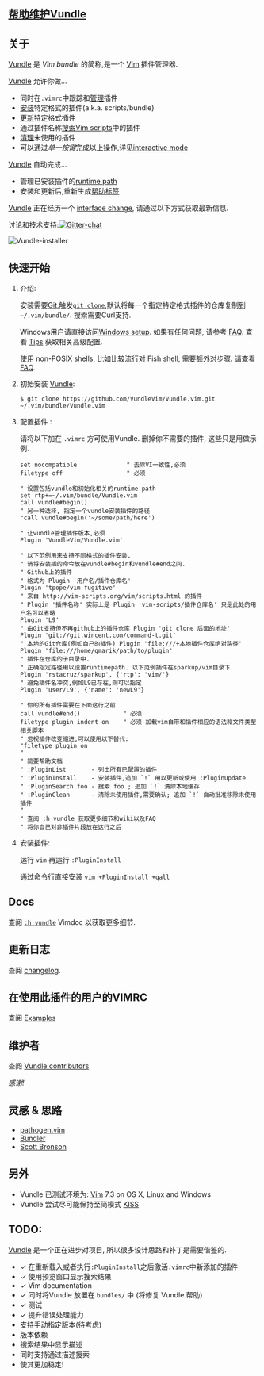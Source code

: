 ## [帮助维护Vundle](https://github.com/VundleVim/Vundle.vim/issues/383)

## 关于

[Vundle] 是 _Vim bundle_ 的简称,是一个 [Vim] 插件管理器.

[Vundle] 允许你做...

* 同时在`.vimrc`中跟踪和[管理](https://github.com/VundleVim/Vundle.vim/blob/v0.10.2/doc/vundle.txt#L126-L233)插件
* [安装](https://github.com/VundleVim/Vundle.vim/blob/v0.10.2/doc/vundle.txt#L234-L254)特定格式的插件(a.k.a. scripts/bundle)
* [更新](https://github.com/VundleVim/Vundle.vim/blob/v0.10.2/doc/vundle.txt#L255-L265)特定格式插件
* 通过插件名称[搜索](https://github.com/VundleVim/Vundle.vim/blob/v0.10.2/doc/vundle.txt#L266-L295)[Vim scripts](http://vim-scripts.org/vim/scripts.html)中的插件
* [清理](https://github.com/VundleVim/Vundle.vim/blob/v0.10.2/doc/vundle.txt#L303-L318)未使用的插件
* 可以通过*单一按键*完成以上操作,详见[interactive mode](https://github.com/VundleVim/Vundle.vim/blob/v0.10.2/doc/vundle.txt#L319-L360)

[Vundle] 自动完成...

* 管理已安装插件的[runtime path](http://vimdoc.sourceforge.net/htmldoc/options.html#%27runtimepath%27)
* 安装和更新后,重新生成[帮助标签](http://vimdoc.sourceforge.net/htmldoc/helphelp.html#:helptags)

[Vundle] 正在经历一个 [interface change], 请通过以下方式获取最新信息.

讨论和技术支持:[![Gitter-chat](https://badges.gitter.im/VundleVim/Vundle.vim.svg)](https://gitter.im/VundleVim/Vundle.vim)

![Vundle-installer](http://i.imgur.com/Rueh7Cc.png)

## 快速开始

1. 介绍:

   安装需要[Git](http://git-scm.com/),触发[`git clone`](http://gitref.org/creating/#clone),默认将每一个指定特定格式插件的仓库复制到`~/.vim/bundle/`.
   搜索需要Curl支持.

   Windows用户请直接访问[Windows setup]. 如果有任何问题, 请参考 [FAQ].
   查看 [Tips] 获取相关高级配置.

   使用 non-POSIX shells, 比如比较流行对 Fish shell, 需要额外对步骤. 请查看 [FAQ].

2. 初始安装 [Vundle]:

   `$ git clone https://github.com/VundleVim/Vundle.vim.git ~/.vim/bundle/Vundle.vim`

3. 配置插件 :

   请将以下加在 `.vimrc` 方可使用Vundle. 删掉你不需要的插件, 这些只是用做示例.

   ```vim
   set nocompatible              " 去除VI一致性,必须
   filetype off                  " 必须

   " 设置包括vundle和初始化相关的runtime path
   set rtp+=~/.vim/bundle/Vundle.vim
   call vundle#begin()
   " 另一种选择, 指定一个vundle安装插件的路径
   "call vundle#begin('~/some/path/here')

   " 让vundle管理插件版本,必须
   Plugin 'VundleVim/Vundle.vim'

   " 以下范例用来支持不同格式的插件安装.
   " 请将安装插的命令放在vundle#begin和vundle#end之间.
   " Github上的插件
   " 格式为 Plugin '用户名/插件仓库名'
   Plugin 'tpope/vim-fugitive'
   " 来自 http://vim-scripts.org/vim/scripts.html 的插件
   " Plugin '插件名称' 实际上是 Plugin 'vim-scripts/插件仓库名' 只是此处的用户名可以省略
   Plugin 'L9'
   " 由Git支持但不再github上的插件仓库 Plugin 'git clone 后面的地址'
   Plugin 'git://git.wincent.com/command-t.git'
   " 本地的Git仓库(例如自己的插件) Plugin 'file:///+本地插件仓库绝对路径'
   Plugin 'file:///home/gmarik/path/to/plugin'
   " 插件在仓库的子目录中.
   " 正确指定路径用以设置runtimepath. 以下范例插件在sparkup/vim目录下
   Plugin 'rstacruz/sparkup', {'rtp': 'vim/'}
   " 避免插件名冲突,例如L9已存在,则可以指定
   Plugin 'user/L9', {'name': 'newL9'}

   " 你的所有插件需要在下面这行之前
   call vundle#end()            " 必须
   filetype plugin indent on    " 必须 加载vim自带和插件相应的语法和文件类型相关脚本
   " 忽视插件改变缩进,可以使用以下替代:
   "filetype plugin on
   "
   " 简要帮助文档
   " :PluginList       - 列出所有已配置的插件
   " :PluginInstall    - 安装插件,追加 `!` 用以更新或使用 :PluginUpdate
   " :PluginSearch foo - 搜索 foo ; 追加 `!` 清除本地缓存
   " :PluginClean      - 清除未使用插件,需要确认; 追加 `!` 自动批准移除未使用插件
   "
   " 查阅 :h vundle 获取更多细节和wiki以及FAQ
   " 将你自己对非插件片段放在这行之后
   ```

4. 安装插件:

   运行 `vim` 再运行 `:PluginInstall`

   通过命令行直接安装 `vim +PluginInstall +qall`

## Docs

查阅 [`:h vundle`](https://github.com/VundleVim/Vundle.vim/blob/master/doc/vundle.txt) Vimdoc 以获取更多细节.

## 更新日志

查阅 [changelog](https://github.com/VundleVim/Vundle.vim/blob/master/changelog.md).

## 在使用此插件的用户的VIMRC

查阅 [Examples](https://github.com/VundleVim/Vundle.vim/wiki/Examples)

## 维护者

查阅 [Vundle contributors](https://github.com/VundleVim/Vundle.vim/graphs/contributors)

*感谢!*

## 灵感 & 思路

* [pathogen.vim](http://github.com/tpope/vim-pathogen/)
* [Bundler](https://github.com/bundler/bundler)
* [Scott Bronson](http://github.com/bronson)

## 另外

* Vundle 已测试环境为: [Vim] 7.3 on OS X, Linux and Windows
* Vundle 尝试尽可能保持至简模式 [KISS](http://en.wikipedia.org/wiki/KISS_principle) 

## TODO:
[Vundle] 是一个正在进步对项目, 所以很多设计思路和补丁是需要借鉴的.

* ✓ 在重新载入或者执行`:PluginInstall`之后激活`.vimrc`中新添加的插件
* ✓ 使用预览窗口显示搜索结果
* ✓ Vim documentation
* ✓ 同时将Vundle 放置在 `bundles/` 中 (将修复 Vundle 帮助)
* ✓ 测试
* ✓ 提升错误处理能力
* 支持手动指定版本(待考虑)
* 版本依赖
* 搜索结果中显示描述
* 同时支持通过描述搜索
* 使其更加稳定!

[Vundle]:http://github.com/VundleVim/Vundle.vim
[Windows setup]:https://github.com/VundleVim/Vundle.vim/wiki/Vundle-for-Windows
[FAQ]:https://github.com/VundleVim/Vundle.vim/wiki
[Tips]:https://github.com/VundleVim/Vundle.vim/wiki/Tips-and-Tricks
[Vim]:http://www.vim.org
[Git]:http://git-scm.com
[`git clone`]:http://gitref.org/creating/#clone

[Vim scripts]:http://vim-scripts.org/vim/scripts.html
[help tags]:http://vimdoc.sourceforge.net/htmldoc/helphelp.html#:helptags
[runtime path]:http://vimdoc.sourceforge.net/htmldoc/options.html#%27runtimepath%27

[configure]:https://github.com/VundleVim/Vundle.vim/blob/v0.10.2/doc/vundle.txt#L126-L233
[install]:https://github.com/VundleVim/Vundle.vim/blob/v0.10.2/doc/vundle.txt#L234-L254
[update]:https://github.com/VundleVim/Vundle.vim/blob/v0.10.2/doc/vundle.txt#L255-L265
[search]:https://github.com/VundleVim/Vundle.vim/blob/v0.10.2/doc/vundle.txt#L266-L295
[clean]:https://github.com/VundleVim/Vundle.vim/blob/v0.10.2/doc/vundle.txt#L303-L318
[interactive mode]:https://github.com/VundleVim/Vundle.vim/blob/v0.10.2/doc/vundle.txt#L319-L360
[interface change]:https://github.com/VundleVim/Vundle.vim/blob/v0.10.2/doc/vundle.txt#L372-L396
